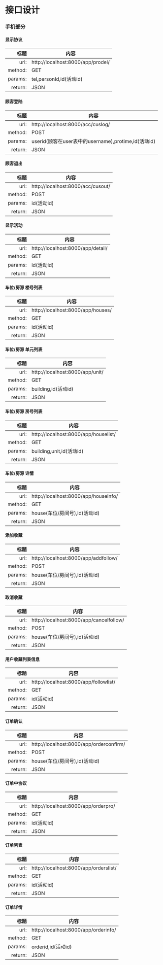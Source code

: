 # 接口设计
### 手机部分
#### 显示协议
标题|内容
---:|---|
url:|http://localhost:8000/app/prodel/
method:|GET
params:|tel,personId,id(活动id)
return:|JSON

#### 顾客登陆
标题|内容
---:|---|
url:|http://localhost:8000/acc/cuslog/
method:|POST
params:|userid(顾客在user表中的username),protime,id(活动id)
return:|JSON

#### 顾客退出
标题|内容
---:|---|
url:|http://localhost:8000/acc/cusout/
method:|POST
params:|id(活动id)
return:|JSON


#### 显示活动
标题|内容
---:|---|
url:|http://localhost:8000/app/detail/
method:|GET
params:|id(活动id)
return:|JSON

#### 车位/房源 楼号列表
标题|内容
---:|---|
url:|http://localhost:8000/app/houses/
method:|GET
params:|id(活动id)
return:|JSON

#### 车位/房源 单元列表
标题|内容
---:|---|
url:|http://localhost:8000/app/unit/
method:|GET
params:|building,id(活动id)
return:|JSON

#### 车位/房源 房号列表
标题|内容
---:|---|
url:|http://localhost:8000/app/houselist/
method:|GET
params:|building,unit,id(活动id)
return:|JSON

#### 车位/房源 详情
标题|内容
---:|---|
url:|http://localhost:8000/app/houseinfo/
method:|GET
params:|house(车位/房间号),id(活动id)
return:|JSON

#### 添加收藏
标题|内容
---:|---|
url:|http://localhost:8000/app/addfollow/
method:|POST
params:|house(车位/房间号),id(活动id)
return:|JSON

#### 取消收藏
标题|内容
---:|---|
url:|http://localhost:8000/app/cancelfollow/
method:|POST
params:|house(车位/房间号),id(活动id)
return:|JSON

#### 用户收藏列表信息
标题|内容
---:|---|
url:|http://localhost:8000/app/followlist/
method:|GET
params:|id(活动id)
return:|JSON

#### 订单确认
标题|内容
---:|---|
url:|http://localhost:8000/app/orderconfirm/
method:|POST
params:|house(车位/房间号),id(活动id)
return:|JSON

#### 订单中协议
标题|内容
---:|---|
url:|http://localhost:8000/app/orderpro/
method:|GET
params:|id(活动id)
return:|JSON

#### 订单列表
标题|内容
---:|---|
url:|http://localhost:8000/app/orderslist/
method:|GET
params:|id(活动id)
return:|JSON

#### 订单详情
标题|内容
---:|---|
url:|http://localhost:8000/app/orderinfo/
method:|GET
params:|orderid,id(活动id)
return:|JSON